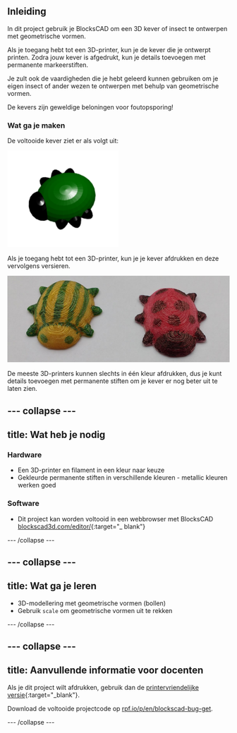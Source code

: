 ## Inleiding

In dit project gebruik je BlocksCAD om een 3D kever of insect te ontwerpen met geometrische vormen.

Als je toegang hebt tot een 3D-printer, kun je de kever die je ontwerpt printen. Zodra jouw kever is afgedrukt, kun je details toevoegen met permanente markeerstiften.

Je zult ook de vaardigheden die je hebt geleerd kunnen gebruiken om je eigen insect of ander wezen te ontwerpen met behulp van geometrische vormen.

De kevers zijn geweldige beloningen voor foutopsporing!

### Wat ga je maken

De voltooide kever ziet er als volgt uit:

![schermafbeelding](images/bug-complete.png)

Als je toegang hebt tot een 3D-printer, kun je je kever afdrukken en deze vervolgens versieren.

![Voltooid project](images/bug-showcase.png)

De meeste 3D-printers kunnen slechts in één kleur afdrukken, dus je kunt details toevoegen met permanente stiften om je kever er nog beter uit te laten zien.

--- collapse ---
---
title: Wat heb je nodig
---

### Hardware

+ Een 3D-printer en filament in een kleur naar keuze
+ Gekleurde permanente stiften in verschillende kleuren - metallic kleuren werken goed

### Software

+ Dit project kan worden voltooid in een webbrowser met BlocksCAD [blockscad3d.com/editor/](https://www.blockscad3d.com/editor){:target="_ blank"}

--- /collapse ---

--- collapse ---
---
title: Wat ga je leren
---

+ 3D-modellering met geometrische vormen (bollen)
+ Gebruik `scale` om geometrische vormen uit te rekken

--- /collapse ---

--- collapse ---
---
title: Aanvullende informatie voor docenten
---

Als je dit project wilt afdrukken, gebruik dan de [printervriendelijke versie](https://projects.raspberrypi.org/en/projects/blockscad-bug/print){:target="_blank"}.

Download de voltooide projectcode op [rpf.io/p/en/blockscad-bug-get](http://rpf.io/p/en/blockscad-bug-get).

--- /collapse ---
